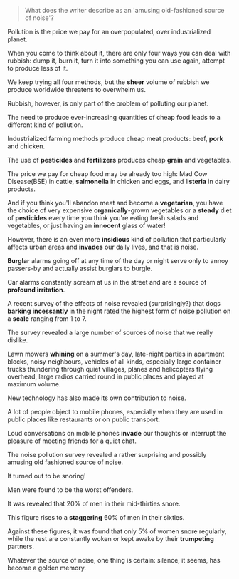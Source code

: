 > What does the writer describe as an 'amusing old-fashioned source of noise'?



Pollution is the price we pay for an overpopulated, over industrialized planet.

When you come to think about it, there are only four ways you can deal with rubbish: dump it, burn it, turn it into something you can use again, attempt to produce less of it.

We keep trying all four methods, but the **sheer** volume of rubbish we produce worldwide threatens to overwhelm us.



Rubbish, however, is only part of the problem of polluting our planet.

The need to produce ever-increasing quantities of cheap food leads to a different kind of pollution.

Industrialized farming methods produce cheap meat products: beef, **pork** and chicken.

The use of **pesticides** and **fertilizers** produces cheap **grain** and vegetables.

The price we pay for cheap food may be already too high: Mad Cow Disease(BSE) in cattle, **salmonella** in chicken and eggs, and **listeria** in dairy products.

And if you think you'll abandon meat and become a **vegetarian**, you have the choice of very expensive **organically**-grown vegetables or a **steady** diet of **pesticides** every time you think you're eating fresh salads and vegetables, or just having an **innocent** glass of water!



However, there is an even more **insidious** kind of pollution that particularly affects urban areas and **invades** our daily lives, and that is noise.

**Burglar** alarms going off at any time of the day or night serve only to annoy passers-by and actually assist burglars to burgle.

Car alarms constantly scream at us in the street and are a source of **profound irritation**.

A recent survey of the effects of noise revealed (surprisingly?) that dogs **barking** **incessantly** in the night rated the highest form of noise pollution on a **scale** ranging from 1 to 7.

The survey revealed a large number of sources of noise that we really dislike. 

Lawn mowers **whining** on a summer's day, late-night parties in apartment blocks, noisy neighbours, vehicles of all kinds, especially large container trucks thundering through quiet villages, planes and helicopters flying overhead, large radios carried round in public places and played at maximum volume.

New technology has also made its own contribution to noise.

A lot of people object to mobile phones, especially when they are used in public places like restaurants or on public transport.

Loud conversations on mobile phones **invade** our thoughts or interrupt the pleasure of meeting friends for a quiet chat.

The noise pollution survey revealed a rather surprising and possibly amusing old fashioned source of noise.

It turned out to be snoring!

Men were found to be the worst offenders.

It was revealed that 20% of men in their mid-thirties snore.

This figure rises to a **staggering** 60% of men in their sixties.

Against these figures, it was found that only 5% of women snore regularly, while the rest are constantly woken or kept awake by their **trumpeting** partners.

Whatever the source of noise, one thing is certain: silence, it seems, has become a golden memory.